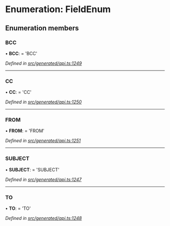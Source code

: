 # Enumeration: FieldEnum

## Enumeration members

###  BCC

• **BCC**: =  <any>'BCC'

*Defined in [src/generated/api.ts:1249](https://github.com/mailslurp/mailslurp-client-ts-js/blob/9736ebe/src/generated/api.ts#L1249)*

___

###  CC

• **CC**: =  <any>'CC'

*Defined in [src/generated/api.ts:1250](https://github.com/mailslurp/mailslurp-client-ts-js/blob/9736ebe/src/generated/api.ts#L1250)*

___

###  FROM

• **FROM**: =  <any>'FROM'

*Defined in [src/generated/api.ts:1251](https://github.com/mailslurp/mailslurp-client-ts-js/blob/9736ebe/src/generated/api.ts#L1251)*

___

###  SUBJECT

• **SUBJECT**: =  <any>'SUBJECT'

*Defined in [src/generated/api.ts:1247](https://github.com/mailslurp/mailslurp-client-ts-js/blob/9736ebe/src/generated/api.ts#L1247)*

___

###  TO

• **TO**: =  <any>'TO'

*Defined in [src/generated/api.ts:1248](https://github.com/mailslurp/mailslurp-client-ts-js/blob/9736ebe/src/generated/api.ts#L1248)*
